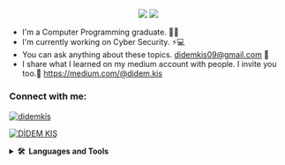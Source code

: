 <div id="header" align="center">
  <img src="https://cdn.dribbble.com/users/1261045/screenshots/11391612/media/58cd07da8fb87504d054fb1d186abcb0.gif" width="400"/>
  
  <img src="https://media.giphy.com/media/M9gbBd9nbDrOTu1Mqx/giphy.gif" width="200"/>
</div>
  
- I'm a Computer Programming graduate. 👩‍💻 
- I'm currently working on Cyber Security. ⚡💻
- You can ask anything about these topics. didemkis09@gmail.com 💬 
- I share what I learned on my medium account with people. I invite you too.🎫 https://medium.com/@didem.kis

### Connect with me:
<a href="https://www.linkedin.com/in/didemkis/" target="blank"><img align="center" src="https://raw.githubusercontent.com/rahuldkjain/github-profile-readme-generator/master/src/images/icons/Social/linked-in-alt.svg" alt="didemkis" height="30" width="40" /></a>

[![DİDEM KIŞ](https://github-readme-medium.vercel.app/?username=didem.kis)](https://medium.com/@didem.kis)

<details>
  <summary><b>🛠️&nbsp;&nbsp;Languages&nbsp;and&nbsp;Tools</b></summary>
  <br/>
  <a href="https://www.python.org" target="_blank"> <img src="https://raw.githubusercontent.com/devicons/devicon/master/icons/python/python-original.svg" alt="python" width="40" height="40"/> </a>  <a href="https://www.mysql.com/" target="_blank"> <img src="https://raw.githubusercontent.com/devicons/devicon/master/icons/mysql/mysql-original-wordmark.svg" alt="mysql" width="40" height="40"/> </a>

<img src="https://tryhackme-badges.s3.amazonaws.com/didem.kis.png" alt="TryHackMe">


          
